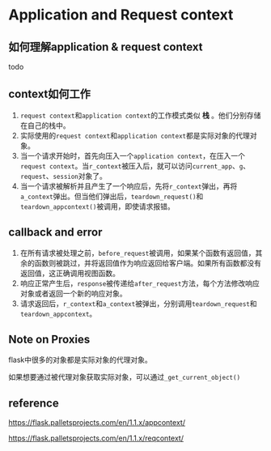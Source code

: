 # Application and Request context

## 如何理解application & request context

todo

## context如何工作

1. `request context`和`application context`的工作模式类似 __栈__ 。他们分别存储在自己的栈中。
2. 实际使用的`request context`和`application context`都是实际对象的代理对象。
3. 当一个请求开始时，首先向压入一个`application context`，在压入一个`request context`。当`r_context`被压入后，就可以访问`current_app`、`g`、`request`、`session`对象了。
4. 当一个请求被解析并且产生了一个响应后，先将`r_context`弹出，再将`a_context`弹出。但当他们弹出后，`teardown_request()`和`teardown_appcontext()`被调用，即使请求报错。


## callback and error

1. 在所有请求被处理之前，`before_request`被调用，如果某个函数有返回值，其余的函数则被跳过，并将返回值作为响应返回给客户端。如果所有函数都没有返回值，这正确调用视图函数。
2. 响应正常产生后，`response`被传递给`after_request`方法，每个方法修改响应对象或者返回一个新的响应对象。
3. 请求返回后，`r_context`和`a_context`被弹出，分别调用`teardown_request`和`teardown_appcontext`。

## Note on Proxies

flask中很多的对象都是实际对象的代理对象。

如果想要通过被代理对象获取实际对象，可以通过`_get_current_object()`


## reference

https://flask.palletsprojects.com/en/1.1.x/appcontext/

https://flask.palletsprojects.com/en/1.1.x/reqcontext/